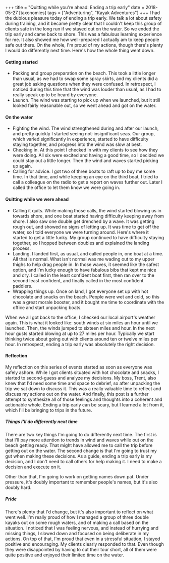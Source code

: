 +++
title = "Quitting while you're ahead: Ending a trip early"
date = 2018-05-27
[taxonomies]
tags = ["Adventuring", "Kayak Adventures"]
+++
I had the dubious pleasure today of ending a trip early. We talk a lot about safety during training, and it became pretty clear that I couldn't keep this group of clients safe in the long run if we stayed out on the water. So we ended the trip early and came back to shore. This was a fabulous learning experience for me. It also showed me how well-prepared I actually am to keep people safe out there. On the whole, I'm proud of my actions, though there's plenty I would do differently next time. Here's how the whole thing went down.

<!-- more -->

#### Getting started

- Packing and group preparation on the beach. This took a little longer than usual, as we had to swap some spray skirts, and my clients did a great job asking questions when they were confused. In retrospect, I noticed during this time that the wind was louder than usual, as I had to really speak up to be heard by everyone.
- Launch. The wind was starting to pick up when we launched, but it still looked fairly reasonable out, so we went ahead and got on the water.

#### On the water

- Fighting the wind. The wind strengthened during and after our launch, and pretty quickly I started seeing not-insignificant seas. Our group, which varied significantly in experience, started to have difficulty staying together, and progress into the wind was slow at best.
- Checking in. At this point I checked in with my clients to see how they were doing. All six were excited and having a good time, so I decided we could stay out a little longer. Then the wind and waves started picking up again.
- Calling for advice. I got two of three boats to raft up to buy me some time. In that time, and while keeping an eye on the third boat, I tried to call a colleague on the radio to get a report on waves further out. Later I called the office to let them know we were going in.

#### Quitting while we were ahead

- Calling it quits. While making those calls, the wind started blowing us in towards shore, and one boat started having difficulty keeping away from shore. I also saw one double get drenched by a wave. It was getting rough out, and showed no signs of letting up. It was time to get off the water, so I told everyone we were turning around. Here's where it started to get a little funky. My group continued to have difficulty staying together, so I hopped between doubles and explained the landing process.
- Landing. I landed first, as usual, and called people in, one boat at a time. All that is normal. What isn't normal was me wading out to my upper thighs to help drag people in. In those waves, it seemed like the safest option, and I'm lucky enough to have fabulous bibs that kept me nice and dry. I called in the least confident boat first, then ran over to the second least confident, and finally called in the most confident paddlers.
- Wrapping things up. Once on land, I got everyone set up with hot chocolate and snacks on the beach. People were wet and cold, so this was a great morale booster, and it bought me time to coordinate with the office and start unpacking boats.

When we all got back to the office, I checked our local airport's weather again. This is what it looked like: south winds at six miles an hour until we launched. Then, the winds jumped to sixteen miles and hour. In the next hour gusts started blowing at up to 27 miles per hour. Typically we start thinking twice about going out with clients around ten or twelve miles per hour. In retrospect, ending a trip early was absolutely the right decision.

#### Reflection

My reflection on this series of events started as soon as everyone was safely ashore. While I got clients situated with hot chocolate and snacks, I started to second-guess and analyze my decisions. My boss, Trent, also knew that I'd need some time and space to debrief, so after unpacking the trip we sat down to discuss it. This was a really valuable time to reflect and discuss my actions out on the water. And finally, this post is a further attempt to synthesize all of those feelings and thoughts into a coherent and actionable whole. Ending a trip early can be scary, but I learned a lot from it, which I'll be bringing to trips in the future.

##### Things I'll do differently next time

There are two key things I'm going to do differently next time. The first is that I'll pay more attention to trends in wind and waves while out on the beach getting ready. That might have allowed me to call the trip before getting out on the water. The second change is that I'm going to trust my gut when making these decisions. As a guide, ending a trip early is my decision, and I don't need to call others for help making it. I need to make a decision and execute on it.

Other than that, I'm going to work on getting names down pat. Under pressure, it's doubly important to remember people's names, but it's also doubly hard.

##### Pride

There's plenty that I'd change, but it's also important to reflect on what went well. I'm really proud of how I managed a group of three double kayaks out on some rough waters, and of making a call based on the situation. I noticed that I was feeling nervous, and instead of hurrying and missing things, I slowed down and focused on being deliberate in my actions. On top of that, I'm proud that even in a stressful situation, I stayed positive and encouraging. My clients clearly responded to that. Even though they were disappointed by having to cut their tour short, all of them were quite positive and enjoyed their limited time on the water.
